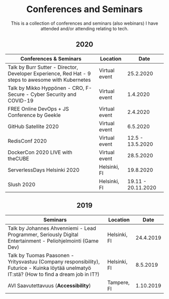 <h1 align="center">
Conferences and Seminars
</h1>

<p align="center">
This is a collection of conferences and seminars (also webinars) I have attended and/or attending relating to tech.
</p>

<h2 align="center">
2020
</h2>

Conferences & Seminars | Location | Date
-----------|------|----------
Talk by Burr Sutter - Director, Developer Experience, Red Hat - 9 steps to awesome with Kubernetes | Virtual event | 25.2.2020
Talk by Mikko Hyppönen - CRO, F-Secure - Cyber Security and COVID-19 | Virtual event | 1.4.2020
FREE Online DevOps + JS Conference by Geekle | Virtual event | 2.4.2020
GitHub Satellite 2020 | Virtual event | 6.5.2020
RedisConf 2020 | Virtual event | 12.5 - 13.5.2020
DockerCon 2020 LIVE with theCUBE | Virtual event | 28.5.2020
ServerlessDays Helsinki 2020 | Helsinki, FI | 19.8.2020
Slush 2020 | Helsinki, FI | 19.11 - 20.11.2020

<h2 align="center">
2019
</h2>

Seminars | Location | Date
-----------|------|----------
Talk by Johannes Ahvenniemi - Lead Programmer, Seriously Digital Entertainment - Peliohjelmointi (Game Dev) | Helsinki, FI | 24.4.2019
Talk by Tuomas Paasonen - Yritysvastuu (Company responsibility), Futurice - Kuinka löytää unelmatyö IT:stä? (How to find a dream job in IT?) | Helsinki, FI | 8.5.2019
AVI Saavutettavuus (**Accessibility**) | Tampere, FI | 1.10.2019

